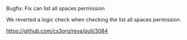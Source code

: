 Bugfix: Fix can list all spaces permission

We reverted a logic check when checking the list all spaces permission.

https://github.com/cs3org/reva/pull/3084
